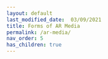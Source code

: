 ```yaml
---
layout: default
last_modified_date:  03/09/2021
title: Forms of AR Media
permalink: /ar-media/
nav_order: 5
has_children: true
---
```



